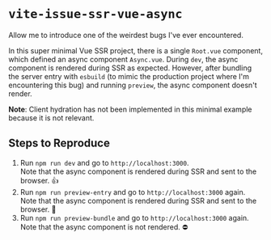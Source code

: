 # `vite-issue-ssr-vue-async`

Allow me to introduce one of the weirdest bugs I've ever encountered.

In this super minimal Vue SSR project, there is a single `Root.vue` component, which defined an async component `Async.vue`. During `dev`, the async component is rendered during SSR as expected. However, after bundling the server entry with `esbuild` (to mimic the production project where I'm encountering this bug) and running `preview`, the async component doesn't render.

**Note**: Client hydration has not been implemented in this minimal example because it is not relevant.

## Steps to Reproduce

1. Run `npm run dev` and go to `http://localhost:3000`.  
   Note that the async component is rendered during SSR and sent to the browser. 👍
2. Run `npm run preview-entry` and go to `http://localhost:3000` again.  
   Note that the async component is rendered during SSR and sent to the browser. 🤙
2. Run `npm run preview-bundle` and go to `http://localhost:3000` again.  
   Note that the async component is not rendered. ⛔️
